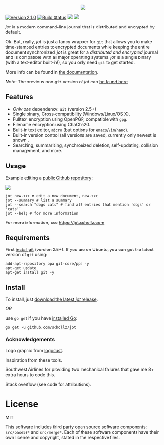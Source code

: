 <p align="center">
  <img src="https://jot.schollz.com/_static/logo.png"/>
</p>

[![Version 2.1.0](https://img.shields.io/badge/version-2.1.0-brightgreen.svg?version=flat-square)](https://github.com/schollz/jot/releases/latest)
[![Build Status](https://travis-ci.org/schollz/jot.svg?branch=master)](https://travis-ci.org/schollz/jot)
![](https://img.shields.io/badge/coverage-54%25-yellow.svg)
[![](https://img.shields.io/badge/jot-documentation-blue.svg)](https://jot.schollz.com/)

*jot* is a modern command-line journal that is distributed and encrypted by default.

Ok. But, really, *jot* is just a fancy wrapper for `git` that allows you to make time-stamped entries to encrypted documents while keeping the entire document synchronized. *jot* is great for a *distributed and encrypted* journal and is compatible with all major operating systems. *jot* is a single binary (with a text-editor built-in!), so you only need `git` to get started.

More info can be found in [the documentation](https://jot.schollz.com/).

_Note_: The previous non-`git` version of *jot* can [be found here](https://github.com/schollz/jot/tree/1.X).


Features
--------
-  *Only one* dependency: `git` (version 2.5+)
-  Single binary, Cross-compatibility (Windows/Linux/OS X).
-  Fulltext encryption using OpenPGP, compatible with `gpg`.
-  Filename encryption using ChaCha20.
-  Built-in text editor, `micro` (but options for
   `emacs`/`vim`/`nano`).
-  Built-in version control (all versions are saved, currently only
   newest is shown).
-  Searching, summarizing, synchronized deletion, self-updating,
   collision management, and more.

## Usage

Example editing a [public Github repository](https://github.com/schollz/demo):

![](https://raw.githubusercontent.com/schollz/jot/master/docs/source/_static/main_demo.gif)

```
jot new.txt # edit a new document, new.txt
jot --summary # list a summary
jot --search "dogs cats" # find all entries that mention 'dogs' or 'cats'`
jot --help # for more information
```
For more information, see https://jot.schollz.com


## Requirements

First [install git](https://git-scm.com/downloads) (version 2.5+). If you are on Ubuntu, you can get the latest version of `git` using:
```
add-apt-repository ppa:git-core/ppa -y
apt-get update
apt-get install git -y
```

## Install

To install, just [download the latest *jot* release](https://github.com/schollz/jot/releases/latest).

_OR_

use `go get` if you have [installed Go](https://golang.org/dl/):

```
go get -u github.com/schollz/jot
```


### Acknowledgements

Logo graphic from [logodust](http://logodust.com).

Inspiration from [these tools](https://jot.schollz.com/about.html#alternatives-to-jot).

Southwest Airlines for providing two mechanical failures that gave me 8+ extra hours to code this.

Stack overflow (see code for attributions).

# License

MIT

This software includes third party open source software components: `src/base58*` and `src/merge*`. Each of these software components have their own license and copyright, stated in the respective files.
